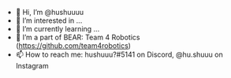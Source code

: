 - 👋 Hi, I’m @hushuuuu
- 👀 I’m interested in ...
- 🌱 I’m currently learning ...
- 💞️ I’m a part of BEAR: Team 4 Robotics (https://github.com/team4robotics)
- 📫 How to reach me: hushuuu?#5141 on Discord, @hu.shuuu on Instagram

<!---
hushuuuu/hushuuuu is a ✨ special ✨ repository because its `README.md` (this file) appears on your GitHub profile.
You can click the Preview link to take a look at your changes.
--->
